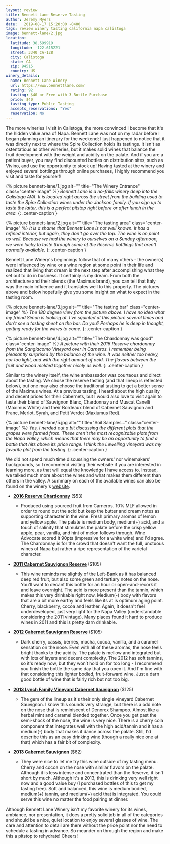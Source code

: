 ```yaml
---
layout: review
title: Bennett Lane Reserve Tasting
author: Jeremy Myers
date:   2019-08-17 15:20:00 -0400
tags: review winery tasting california napa calistoga
image: bennett-lane/2.jpg
location:
  latitude: 38.599919
  longitude: -122.615221
  street: 3340 CA-128
  city: Calistoga
  state: CA
  zip: 94515
  country: US
winery_details:
  name: Bennett Lane Winery
  url: https://www.bennettlane.com/
  rating: 92
  tasting: $40 or Free with 3-Bottle Purchase
  price: $40
  tasting_type: Public Tasting
  accepts_reservations: "Yes"
  reservation: No
---
```

The more wineries I visit in Calistoga, the more convinced I become that it's the hidden value area of Napa.  Bennett Lane was not on my radar before I began planning an itinerary for the weekend; I just happened to notice that it was directly next to where the Spire Collection holds its tastings.  It isn't as ostentatious as other wineries, but it makes solid wines that balance the fruit development with the weight and acidity on the palate.  And if you are a patient buyer, you may find discounted bottles on distribution sites, such as Vivino, and use the opportunity to stock up!  Having tasted at the winery and enjoyed several bottlings through online purchases, I highly recommend you visit and taste for yourself!

{% picture bennett-lane/1.jpg alt="" title="The Winery Entrance" class="center-image" %}
*Bennett Lane is a no-frills winery deep into the Calistoga AVA.  It is located right across the street from the building used to taste the Spire Collection wines under the Jackson family.  If you sign up to taste the latter, this is a perfect pitstop right before or after lunch in the area.*
{: .center-caption }

{% picture bennett-lane/2.jpg alt="" title="The tasting area" class="center-image" %}
*It is a shame that Bennett Lane is not well known.  It has a refined interior, but again, they don't go over the top.  The wine is on point as well.  Because we had the winery to ourselves on a Sunday afternoon, we were lucky to taste through some of the Reserve bottlings that aren't normally available.*
{: .center-caption }

Bennett Lane Winery's beginnings follow that of many others - the owner(s) were influenced by wine or a wine region at some point in their life and realized that living that dream is the next step after accomplishing what they set out to do in business.  It certainly is my dream.  From both the architecture and their blends (the Maximus brand), you can tell that Italy was the main influence and it translates well to this property.  The pictures above and below hopefully give you some insight on what to expect in the tasting room.

{% picture bennett-lane/3.jpg alt="" title="The tasting bar" class="center-image" %}
*The 180 degree view from the picture above.  I have no idea what my friend Simon is looking at.  I've squinted at this picture several times and don't see a tasting sheet on the bar.  Do you?  Perhaps he is deep in thought, getting ready for the wines to come.*
{: .center-caption }

{% picture bennett-lane/4.jpg alt="" title="The Chardonnay was good" class="center-image" %}
*A picture with their 2016 Reserve chardonnay from the Sangiacomo Vineyard over in Carneros.  I remember being pleasantly surprised by the balance of the wine.  It was neither too heavy, nor too light, and with the right amount of acid.  The flavors between the fruit and wood melded together nicely as well.*
{: .center-caption }

Similar to the winery itself, the wine ambassador was courteous and direct about the tasting.  We chose the reserve tasting (and that lineup is reflected below), but one may also choose the traditional tasting to get a better sense of the Maximus wines.  At a previous tasting, I heard about the high quality and decent prices for their Cabernets, but I would also love to visit again to taste their blend of Sauvignon Blanc, Chardonnay and Muscat Canelli (Maximus White) and their Bordeaux blend of Cabernet Sauvignon and Franc, Merlot, Syrah, and Petit Verdot (Maxiumus Red).

{% picture bennett-lane/5.jpg alt="" title="Soil Samples..." class="center-image" %}
*Yes, I nerded out a bit discussing the different plots that the grapes were farmed from.  These aren't the most recognizable plots from the Napa Valley, which means that there may be an opportunity to find a bottle that hits above its price range.  I think the Lewelling vineyard was my favorite plot from the tasting.*
{: .center-caption }

We did not spend much time discussing the owners' nor winemakers' backgrounds, so I recommend visiting their website if you are interested in learning more, as that will equal the knowledge I have access to.  Instead, we talked much more about the wines and what makes them different than others in the valley.  A summary on each of the available wines can also be found on the winery's [website](https://www.bennettlane.com/napa-valley-calistoga-wines-online-wine-shoping).

* [**2016 Reserve Chardonnay**]() ($53)
  * Produced using sourced fruit from Carneros.  10% MLF allowed in order to round out the acid but keep the butter and cream notes as supporting character in the wine.  Fresh primary aromas of lemon and yellow apple.  The palate is medium body, medium(+) acid, and a touch of salinity that stimulates the palate before the crisp yellow apple, pear, vanilla, and hint of melon follows through.  Wine Advocate scored it 90pts (impressive for a white wine) and I'd agree.  The Chardonnay is for the crowd that doesn't want the full, unctuous wines of Napa but rather a ripe representation of the varietal character.  

* [**2011 Cabernet Sauvignon Reserve**]() ($105)
  * This wine reminds me slightly of the Left-Bank as it has balanced deep red fruit, but also some green and tertiary notes on the nose.  You'll want to decant this bottle for an hour or open-and-recork it and leave overnight.  The acid is more present than the tannin, which makes this very drinkable right now.  Medium(-) body with flavors that are a bit more earthy and feels like its at is optimum aging point.  Cherry, blackberry, cocoa and leather.  Again, it doesn't feel underdeveloped, just very light for the Napa Valley (understandable considering the 2011 vintage).  Many places found it hard to produce wines in 2011 and this is pretty darn drinkable.    

* [**2012 Cabernet Sauvignon Reserve**]() ($105)
  * Dark cherry, cassis, berries, mocha, cocoa, vanilla, and a caramel sensation on the nose.  Even with all of these aromas, the nose feels bright thanks to the acidity.  The palate is mellow and integrated but with lots of layers and decent complexity.  The 2012 has soft tannins, so it's ready now, but they won’t hold on for too long - I recommend you finish the bottle the same day that you open it.  And I'm fine with that considering this lighter bodied, fruit-forward wine.  Just a darn good bottle of wine that is fairly rich but not too big.  

* [**2013 Lynch Family Vineyard Cabernet Sauvignon**]() ($125)
  * The gem of the lineup as it's their only single vineyard Cabernet Sauvignon.  I know this sounds very strange, but there is a odd note on the nose that is reminiscent of Denorex Shampoo.  Almost like a herbal mint and caramel blended together.  Once you get past the semi-shock of the nose, the wine is very nice.  There is a cherry cola component that integrates well with the high acid/tannin and it has a medium(-) body that makes it dance across the palate.  Still, I'd describe this as an easy drinking wine (though a really nice one at that) which has a fair bit of complexity.

* [**2013 Cabernet Sauvignon**]() ($62)
  * They were nice to let me try this wine outside of my tasting menu.  Cherry and cocoa on the nose with similar flavors on the palate.  Although it is less intense and concentrated than the Reserve, it isn't short by much.  Although it's a 2013, this is drinking very well right now and a good value buy (I purchased bottles of this to get my tasting free).  Soft and balanced, this wine is medium bodied, medium(+) tannin, and medium(+) acid that is integrated.  You could serve this wine no matter the food pairing at dinner.

Although Bennett Lane Winery isn't my favorite winery for its wines, ambiance, nor presentation, it does a pretty solid job in all of the categories and should be a nice, quiet location to enjoy several glasses of wine.  The care and attention to detail are there without the price point nor the need to schedule a tasting in advance.  So meander on through the region and make this a pitstop to rehydrate!  Cheers!
